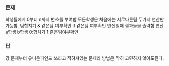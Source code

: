 ### 문제
학생들에게 0부터 n까지 번호를 부여함 
모든학생은 처음에는 서로다른팀
두가지 연산만 가능함. 팀합치기 & 같은팀 여부확인
if 같은팀 여부확인 연산일때 결과들을 출력함
연산 a학생 b학생 0:합치기 1:같은팀여부확인
### 답
걍 문제부터 유니온파인드 쓰라고 적혀져있는 문제라 방법은 딱히 고민하지 않아도된다.